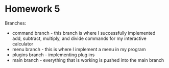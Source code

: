 # Homework 5

Branches:

- command branch - this branch is where I successfully implemented add, subtract, multiply, and divide commands for my interactive calculator 
- menu branch - this is where I implement a menu in my program 
- plugins branch - implementing plug ins 
- main branch - everything that is working is pushed into the main branch 


